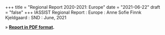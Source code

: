 +++
title = "Regional Report 2020-2021: Europe"
date = "2021-06-22"
draft = "false"
+++
IASSIST Regional Report
: Europe
: Anne Sofie Finnk Kjeldgaard
: SND
: June, 2021

» **[Report in PDF format](/file/about/europe_regional_report_2020-2021.pdf).**
